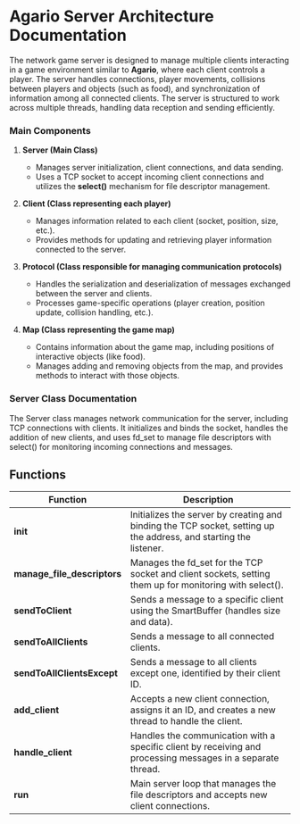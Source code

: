 # Agario Server Architecture Documentation

The network game server is designed to manage multiple clients interacting in a game environment similar to **Agario**, where each client controls a player. The server handles connections, player movements, collisions between players and objects (such as food), and synchronization of information among all connected clients. The server is structured to work across multiple threads, handling data reception and sending efficiently.

### Main Components

1. **Server (Main Class)**
   - Manages server initialization, client connections, and data sending.
   - Uses a TCP socket to accept incoming client connections and utilizes the **select()** mechanism for file descriptor management.

2. **Client (Class representing each player)**
   - Manages information related to each client (socket, position, size, etc.).
   - Provides methods for updating and retrieving player information connected to the server.

3. **Protocol (Class responsible for managing communication protocols)**
   - Handles the serialization and deserialization of messages exchanged between the server and clients.
   - Processes game-specific operations (player creation, position update, collision handling, etc.).

4. **Map (Class representing the game map)**
   - Contains information about the game map, including positions of interactive objects (like food).
   - Manages adding and removing objects from the map, and provides methods to interact with those objects.

### Server Class Documentation

The Server class manages network communication for the server, including TCP connections with clients. It initializes and binds the socket, handles the addition of new clients, and uses fd_set to manage file descriptors with select() for monitoring incoming connections and messages.

## Functions

| Function                      | Description                                                                                                      |
|-------------------------------|------------------------------------------------------------------------------------------------------------------|
| **init**                       | Initializes the server by creating and binding the TCP socket, setting up the address, and starting the listener. |
| **manage_file_descriptors**    | Manages the fd_set for the TCP socket and client sockets, setting them up for monitoring with select().      |
| **sendToClient**               | Sends a message to a specific client using the SmartBuffer (handles size and data).                             |
| **sendToAllClients**           | Sends a message to all connected clients.                                                                         |
| **sendToAllClientsExcept**     | Sends a message to all clients except one, identified by their client ID.                                         |
| **add_client**                 | Accepts a new client connection, assigns it an ID, and creates a new thread to handle the client.                |
| **handle_client**              | Handles the communication with a specific client by receiving and processing messages in a separate thread.      |
| **run**                        | Main server loop that manages the file descriptors and accepts new client connections.                           |